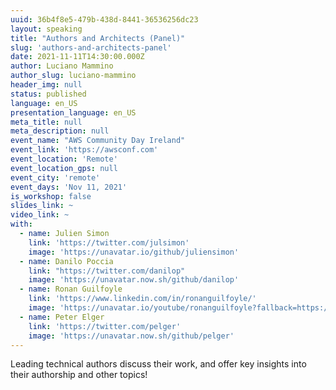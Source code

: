 ```yaml
---
uuid: 36b4f8e5-479b-438d-8441-36536256dc23
layout: speaking
title: "Authors and Architects (Panel)"
slug: 'authors-and-architects-panel'
date: 2021-11-11T14:30:00.000Z
author: Luciano Mammino
author_slug: luciano-mammino
header_img: null
status: published
language: en_US
presentation_language: en_US
meta_title: null
meta_description: null
event_name: "AWS Community Day Ireland"
event_link: 'https://awsconf.com'
event_location: 'Remote'
event_location_gps: null
event_city: 'remote'
event_days: 'Nov 11, 2021'
is_workshop: false
slides_link: ~
video_link: ~
with:
  - name: Julien Simon
    link: 'https://twitter.com/julsimon'
    image: 'https://unavatar.io/github/juliensimon'
  - name: Danilo Poccia
    link: "https://twitter.com/danilop"
    image: 'https://unavatar.now.sh/github/danilop'
  - name: Ronan Guilfoyle
    link: 'https://www.linkedin.com/in/ronanguilfoyle/'
    image: 'https://unavatar.io/youtube/ronanguilfoyle?fallback=https://digitevent-images.s3.amazonaws.com/610022d9bf54660ec0b8f6f8-guestsimages-61840464ca7c5b0c049af4c8-photo-1636500255897-ronan-guilfoyle.jpg'
  - name: Peter Elger
    link: 'https://twitter.com/pelger'
    image: 'https://unavatar.now.sh/github/pelger'
---
```


Leading technical authors discuss their work, and offer key insights into their authorship and other topics!